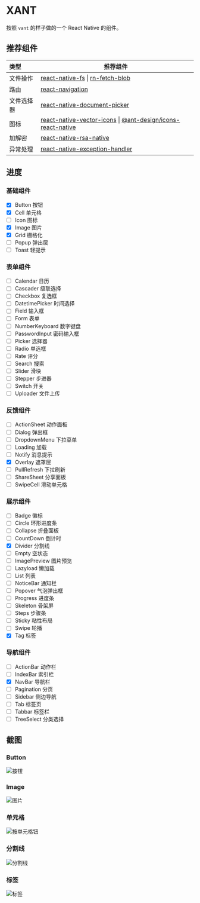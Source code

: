 # XANT

按照 `vant` 的样子做的一个 React Native 的组件。

## 推荐组件

| 类型       | 推荐组件                                                     |
| :--------- | ------------------------------------------------------------ |
| 文件操作   | [react-native-fs](https://github.com/itinance/react-native-fs) \| [rn-fetch-blob]() |
| 路由       | [react-navigation](https://github.com/react-navigation/react-navigation) |
| 文件选择器 | [react-native-document-picker](https://github.com/rnmods/react-native-document-picker) |
| 图标       | [react-native-vector-icons](https://github.com/oblador/react-native-vector-icons) \| [@ant-design/icons-react-native](https://github.com/ant-design/ant-design-icons) |
| 加解密     | [react-native-rsa-native](https://github.com/amitaymolko/react-native-rsa-native) |
| 异常处理   | [react-native-exception-handler](https://github.com/a7ul/react-native-exception-handler) |

## 进度

### 基础组件

- [x] Button 按钮
- [x] Cell 单元格
- [ ] Icon 图标
- [x] Image 图片
- [x] Grid 栅格化
- [ ] Popup 弹出层
- [ ] Toast 轻提示

### 表单组件

- [ ] Calendar 日历
- [ ] Cascader 级联选择
- [ ] Checkbox 复选框
- [ ] DatetimePicker 时间选择
- [ ] Field 输入框
- [ ] Form 表单
- [ ] NumberKeyboard 数字键盘
- [ ] PasswordInput 密码输入框
- [ ] Picker 选择器
- [ ] Radio 单选框
- [ ] Rate 评分
- [ ] Search 搜索
- [ ] Slider 滑块
- [ ] Stepper 步进器
- [ ] Switch 开关
- [ ] Uploader 文件上传

### 反馈组件

- [ ] ActionSheet 动作面板
- [ ] Dialog 弹出框
- [ ] DropdownMenu 下拉菜单
- [ ] Loading 加载
- [ ] Notify 消息提示
- [x] Overlay 遮罩层
- [ ] PullRefresh 下拉刷新
- [ ] ShareSheet 分享面板
- [ ] SwipeCell 滑动单元格

### 展示组件

- [ ] Badge 徽标
- [ ] Circle 环形进度条
- [ ] Collapse 折叠面板
- [ ] CountDown 倒计时
- [x] Divider 分割线
- [ ] Empty 空状态
- [ ] ImagePreview 图片预览
- [ ] Lazyload 懒加载
- [ ] List 列表
- [ ] NoticeBar 通知栏
- [ ] Popover 气泡弹出框
- [ ] Progress 进度条
- [ ] Skeleton 骨架屏
- [ ] Steps 步骤条
- [ ] Sticky 粘性布局
- [ ] Swipe 轮播
- [x] Tag 标签

### 导航组件

- [ ] ActionBar 动作栏
- [ ] IndexBar 索引栏
- [x] NavBar 导航栏
- [ ] Pagination 分页
- [ ] Sidebar 侧边导航
- [ ] Tab 标签页
- [ ] Tabbar 标签栏
- [ ] TreeSelect 分类选择

## 截图

### Button

![按钮](screenshots/button.jpg)

### Image

![图片](screenshots/image.jpg)

### 单元格

![按单元格钮](screenshots/cell.jpg)

### 分割线

![分割线](screenshots/divider.jpg)

### 标签

![标签](screenshots/tag.jpg)
